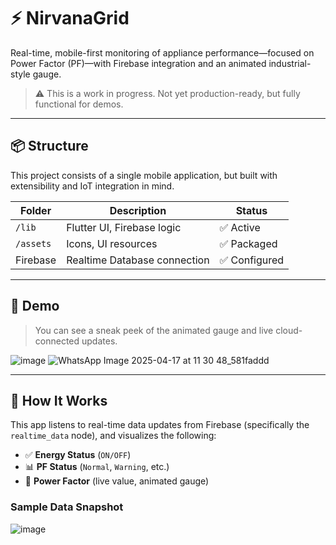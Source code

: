# ⚡ NirvanaGrid

Real-time, mobile-first monitoring of appliance performance—focused on Power Factor (PF)—with Firebase integration and an animated industrial-style gauge.

> ⚠️ This is a work in progress. Not yet production-ready, but fully functional for demos.

---

## 📦 Structure

This project consists of a single mobile application, but built with extensibility and IoT integration in mind.

| Folder       | Description                        | Status          |
|--------------|------------------------------------|-----------------|
| `/lib`       | Flutter UI, Firebase logic         | ✅ Active       |
| `/assets`    | Icons, UI resources                | ✅ Packaged     |
| Firebase     | Realtime Database connection       | ✅ Configured   |

---

## 🎥 Demo

> You can see a sneak peek of the animated gauge and live cloud-connected updates.

![image](https://github.com/user-attachments/assets/ff0554d2-b599-4187-b6ec-d7575d8d0efa)
![WhatsApp Image 2025-04-17 at 11 30 48_581faddd](https://github.com/user-attachments/assets/1be240b3-1544-4e6a-aefe-478de2322cd6)


---

## 📲 How It Works

This app listens to real-time data updates from Firebase (specifically the `realtime_data` node), and visualizes the following:

- ✅ **Energy Status** (`ON/OFF`)
- 📊 **PF Status** (`Normal`, `Warning`, etc.)
- 🎯 **Power Factor** (live value, animated gauge)

### Sample Data Snapshot
![image](https://github.com/user-attachments/assets/f2c8960c-6bef-4342-854d-9ebf74052d96)







